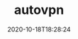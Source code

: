 ---
date: '2020-10-18T18:28:24'
draft: false
metadata:
  description: Create On Demand Disposable OpenVPN Endpoints on AWS.
  homepage: ''
  name: autovpn
  owner:
    github_url: https://github.com/ttlequals0
    login: ttlequals0
    name: Dominick Krachtus
    url: TTLequals0.com
  url: https://github.com/ttlequals0/autovpn
tags:
- aws
title: autovpn
type: tool
---